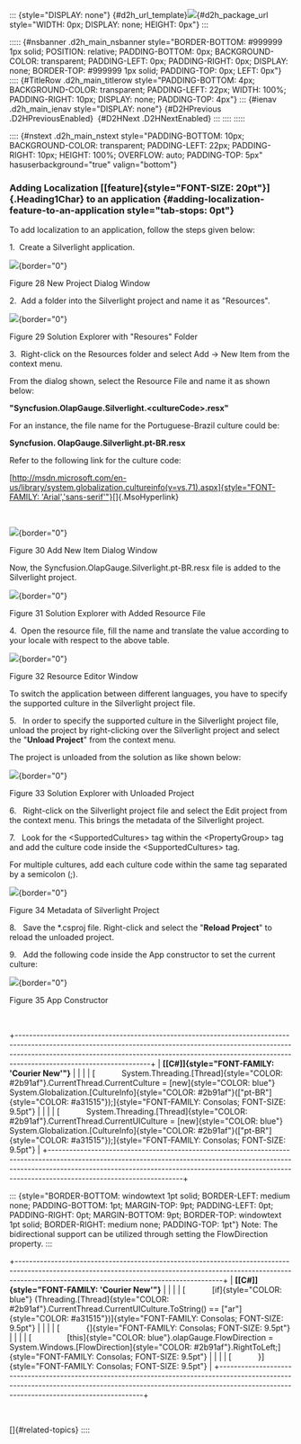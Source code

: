 ::: {style="DISPLAY: none"}
[](ms-xhelp:///?Id=d2h_url_template){#d2h_url_template}![](!package_url!){#d2h_package_url style="WIDTH: 0px; DISPLAY: none; HEIGHT: 0px"}
:::

::::: {#nsbanner .d2h_main_nsbanner style="BORDER-BOTTOM: #999999 1px solid; POSITION: relative; PADDING-BOTTOM: 0px; BACKGROUND-COLOR: transparent; PADDING-LEFT: 0px; PADDING-RIGHT: 0px; DISPLAY: none; BORDER-TOP: #999999 1px solid; PADDING-TOP: 0px; LEFT: 0px"}
:::: {#TitleRow .d2h_main_titlerow style="PADDING-BOTTOM: 4px; BACKGROUND-COLOR: transparent; PADDING-LEFT: 22px; WIDTH: 100%; PADDING-RIGHT: 10px; DISPLAY: none; PADDING-TOP: 4px"}
::: {#ienav .d2h_main_ienav style="DISPLAY: none"}
[](ms-xhelp:///?Id=4e0c7a15-0e68-4ef8-a59c-25a7e6c010ae){#D2HPrevious .D2HPreviousEnabled}  [](ms-xhelp:///?Id=42543854-d9f2-4941-89af-f9b3a8452ed1){#D2HNext .D2HNextEnabled}
:::
::::
:::::

:::: {#nstext .d2h_main_nstext style="PADDING-BOTTOM: 10px; BACKGROUND-COLOR: transparent; PADDING-LEFT: 22px; PADDING-RIGHT: 10px; HEIGHT: 100%; OVERFLOW: auto; PADDING-TOP: 5px" hasuserbackground="true" valign="bottom"}
### Adding Localization [[feature]{style="FONT-SIZE: 20pt"}]{.Heading1Char} to an application {#adding-localization-feature-to-an-application style="tab-stops: 0pt"}

To add localization to an application, follow the steps given below:

1.  Create a Silverlight application.

![](ImagesExt/image51_30.png){border="0"}

Figure 28 New Project Dialog Window

2.  Add a folder into the Silverlight project and name it as "Resources".

![](ImagesExt/image51_31.png){border="0"}

Figure 29 Solution Explorer with "Resoures" Folder

3.  Right-click on the Resources folder and select Add -\> New Item from the context menu.

From the dialog shown, select the Resource File and name it as shown below:

**"Syncfusion.OlapGauge.Silverlight.\<cultureCode\>.resx"**

For an instance, the file name for the Portuguese-Brazil culture could be:

**Syncfusion. OlapGauge.Silverlight.pt-BR.resx**

Refer to the following link for the culture code:

[[http://msdn.microsoft.com/en-us/library/system.globalization.cultureinfo(v=vs.71).aspx]{style="FONT-FAMILY: 'Arial','sans-serif'"}](http://msdn.microsoft.com/en-us/library/system.globalization.cultureinfo(v=vs.71).aspx)[]{.MsoHyperlink}

 

![](ImagesExt/image51_32.jpg){border="0"}

Figure 30 Add New Item Dialog Window

Now, the Syncfusion.OlapGauge.Silverlight.pt-BR.resx file is added to the Silverlight project.

![](ImagesExt/image51_33.png){border="0"}

Figure 31 Solution Explorer with Added Resource File

4.  Open the resource file, fill the name and translate the value according to your locale with respect to the above table.

![](ImagesExt/image51_34.png){border="0"}

Figure 32 Resource Editor Window

To switch the application between different languages, you have to specify the supported culture in the Silverlight project file.

5.   In order to specify the supported culture in the Silverlight project file, unload the project by right-clicking over the Silverlight project and select the "**Unload Project**" from the context menu.

The project is unloaded from the solution as like shown below:

![](ImagesExt/image51_35.png){border="0"}

Figure 33 Solution Explorer with Unloaded Project

6.   Right-click on the Silverlight project file and select the Edit project from the context menu. This brings the metadata of the Silverlight project.

7.   Look for the \<SupportedCultures\> tag within the \<PropertyGroup\> tag and add the culture code inside the \<SupportedCultures\> tag.

For multiple cultures, add each culture code within the same tag separated by a semicolon (;).

![](ImagesExt/image51_36.png){border="0"}

Figure 34 Metadata of Silverlight Project

8.   Save the \*.csproj file. Right-click and select the "**Reload Project**" to reload the unloaded project.

9.   Add the following code inside the App constructor to set the current culture:

![](ImagesExt/image51_37.png){border="0"}

Figure 35 App Constructor

 

+-------------------------------------------------------------------------------------------------------------------------------------------------------------------------------------------------------------------------------------------------------------------------------+
| **[\[C#\]]{style="FONT-FAMILY: 'Courier New'"}**                                                                                                                                                                                                                              |
|                                                                                                                                                                                                                                                                               |
| [            System.Threading.[Thread]{style="COLOR: #2b91af"}.CurrentThread.CurrentCulture = [new]{style="COLOR: blue"} System.Globalization.[CultureInfo]{style="COLOR: #2b91af"}([\"pt-BR\"]{style="COLOR: #a31515"});]{style="FONT-FAMILY: Consolas; FONT-SIZE: 9.5pt"}   |
|                                                                                                                                                                                                                                                                               |
| [            System.Threading.[Thread]{style="COLOR: #2b91af"}.CurrentThread.CurrentUICulture = [new]{style="COLOR: blue"} System.Globalization.[CultureInfo]{style="COLOR: #2b91af"}([\"pt-BR\"]{style="COLOR: #a31515"});]{style="FONT-FAMILY: Consolas; FONT-SIZE: 9.5pt"} |
+-------------------------------------------------------------------------------------------------------------------------------------------------------------------------------------------------------------------------------------------------------------------------------+

::: {style="BORDER-BOTTOM: windowtext 1pt solid; BORDER-LEFT: medium none; PADDING-BOTTOM: 1pt; MARGIN-TOP: 9pt; PADDING-LEFT: 0pt; PADDING-RIGHT: 0pt; MARGIN-BOTTOM: 9pt; BORDER-TOP: windowtext 1pt solid; BORDER-RIGHT: medium none; PADDING-TOP: 1pt"}
Note: The bidirectional support can be utilized through setting the FlowDirection property.
:::

+---------------------------------------------------------------------------------------------------------------------------------------------------------------------------------------------------------------------+
| **[\[C#\]]{style="FONT-FAMILY: 'Courier New'"}**                                                                                                                                                                    |
|                                                                                                                                                                                                                     |
| [            [if]{style="COLOR: blue"} (Threading.[Thread]{style="COLOR: #2b91af"}.CurrentThread.CurrentUICulture.ToString() == [\"ar\"]{style="COLOR: #a31515"})]{style="FONT-FAMILY: Consolas; FONT-SIZE: 9.5pt"} |
|                                                                                                                                                                                                                     |
| [            {]{style="FONT-FAMILY: Consolas; FONT-SIZE: 9.5pt"}                                                                                                                                                    |
|                                                                                                                                                                                                                     |
| [                [this]{style="COLOR: blue"}.olapGauge.FlowDirection = System.Windows.[FlowDirection]{style="COLOR: #2b91af"}.RightToLeft;]{style="FONT-FAMILY: Consolas; FONT-SIZE: 9.5pt"}                        |
|                                                                                                                                                                                                                     |
| [            }]{style="FONT-FAMILY: Consolas; FONT-SIZE: 9.5pt"}                                                                                                                                                    |
+---------------------------------------------------------------------------------------------------------------------------------------------------------------------------------------------------------------------+

 

[]{#related-topics}
::::
